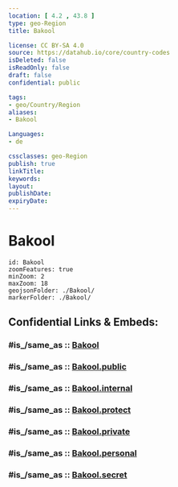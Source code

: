 ```yaml
---
location: [ 4.2 , 43.8 ] 
type: geo-Region
title: Bakool

license: CC BY-SA 4.0
source: https://datahub.io/core/country-codes
isDeleted: false
isReadOnly: false
draft: false
confidential: public

tags:
- geo/Country/Region
aliases:
- Bakool

Languages:
- de

cssclasses: geo-Region
publish: true
linkTitle: 
keywords: 
layout: 
publishDate: 
expiryDate: 
---
```


# Bakool

```leaflet
id: Bakool
zoomFeatures: true 
minZoom: 2 
maxZoom: 18
geojsonFolder: ./Bakool/
markerFolder: ./Bakool/
```


## Confidential Links & Embeds: 

### #is_/same_as :: [Bakool](/_Standards/Earth/Continent/Africa/Africa~East/Somalia/Regions~Somalia/Bakool.md) 

### #is_/same_as :: [Bakool.public](/_public/Earth/Continent/Africa/Africa~East/Somalia/Regions~Somalia/Bakool.public.md) 

### #is_/same_as :: [Bakool.internal](/_internal/Earth/Continent/Africa/Africa~East/Somalia/Regions~Somalia/Bakool.internal.md) 

### #is_/same_as :: [Bakool.protect](/_protect/Earth/Continent/Africa/Africa~East/Somalia/Regions~Somalia/Bakool.protect.md) 

### #is_/same_as :: [Bakool.private](/_private/Earth/Continent/Africa/Africa~East/Somalia/Regions~Somalia/Bakool.private.md) 

### #is_/same_as :: [Bakool.personal](/_personal/Earth/Continent/Africa/Africa~East/Somalia/Regions~Somalia/Bakool.personal.md) 

### #is_/same_as :: [Bakool.secret](/_secret/Earth/Continent/Africa/Africa~East/Somalia/Regions~Somalia/Bakool.secret.md)

